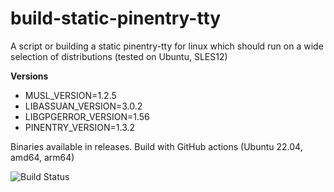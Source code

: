 # build-static-pinentry-tty

A script or building a static pinentry-tty for linux which should run on a wide selection of distributions (tested on Ubuntu, SLES12)

**Versions**

* MUSL_VERSION=1.2.5
* LIBASSUAN_VERSION=3.0.2
* LIBGPGERROR_VERSION=1.56
* PINENTRY_VERSION=1.3.2

Binaries available in releases.
Build with GitHub actions (Ubuntu 22.04, amd64, arm64)

![Build Status](https://github.com/pchampio/build-static-pinentry/actions/workflows/build.yml/badge.svg)
